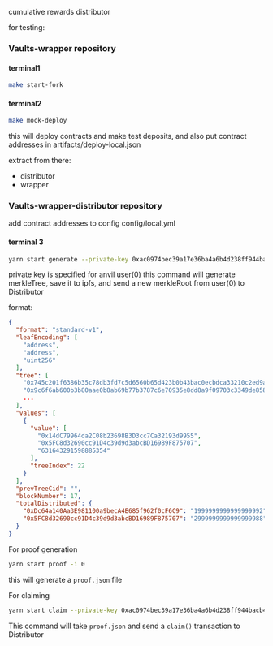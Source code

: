 cumulative rewards distributor

for testing:

### Vaults-wrapper repository
#### terminal1
```bash
make start-fork
```

#### terminal2
```bash
make mock-deploy
```

this will deploy contracts and make test deposits, and also put contract addresses in artifacts/deploy-local.json

extract from there:
 - distributor
 - wrapper

### Vaults-wrapper-distributor repository
add contract addresses to config config/local.yml

#### terminal 3
```bash
yarn start generate --private-key 0xac0974bec39a17e36ba4a6b4d238ff944bacb478cbed5efcae784d7bf4f2ff80
```

private key is specified for anvil user(0)
this command will generate merkleTree, save it to ipfs, and send a new merkleRoot from user(0) to Distributor

format:
```json
{
  "format": "standard-v1",
  "leafEncoding": [
    "address",
    "address",
    "uint256"
  ],
  "tree": [
    "0x745c201f6386b35c78db3fd7c5d6560b65d423b0b43bac0ecbdca33210c2ed9a",
    "0x9c6f6ab600b3b80aae0b8ab69b77b3787c6e70935e8dd8a9f09703c3349de858",
    ...
  ],
  "values": [
    {
      "value": [
        "0x14dC79964da2C08b23698B3D3cc7Ca32193d9955",
        "0x5FC8d32690cc91D4c39d9d3abcBD16989F875707",
        "631643291598885354"
      ],
      "treeIndex": 22
    }
  ],
  "prevTreeCid": "",
  "blockNumber": 17,
  "totalDistributed": {
    "0xDc64a140Aa3E981100a9becA4E685f962f0cF6C9": "1999999999999999992",
    "0x5FC8d32690cc91D4c39d9d3abcBD16989F875707": "2999999999999999988"
  }
}
```


For proof generation
```bash
yarn start proof -i 0
```

this will generate a `proof.json` file

For claiming
```bash
yarn start claim --private-key 0xac0974bec39a17e36ba4a6b4d238ff944bacb478cbed5efcae784d7bf4f2ff80
```

This command will take `proof.json` and send a `claim()` transaction to Distributor
